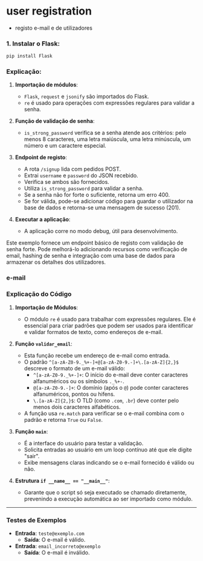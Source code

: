 # user registration
- registo e-mail e de utilizadores
### 1. Instalar o Flask:
```sh
pip install Flask
```
### Explicação:
1. **Importação de módulos**:
   - `Flask`, `request` e `jsonify` são importados do Flask.
   - `re` é usado para operações com expressões regulares para validar a senha.

2. **Função de validação de senha**:
   - `is_strong_password` verifica se a senha atende aos critérios: pelo menos 8 caracteres, uma letra maiúscula, uma letra minúscula, um número e um caractere especial.

3. **Endpoint de registo**:
   - A rota `/signup` lida com pedidos POST.
   - Extrai `username` e `password` do JSON recebido.
   - Verifica se ambos são fornecidos.
   - Utiliza `is_strong_password` para validar a senha.
   - Se a senha não for forte o suficiente, retorna um erro 400.
   - Se for válida, pode-se adicionar código para guardar o utilizador na base de dados e retorna-se uma mensagem de sucesso (201).

4. **Executar a aplicação**:
   - A aplicação corre no modo debug, útil para desenvolvimento.

Este exemplo fornece um endpoint básico de registo com validação de senha forte. Pode melhorá-lo adicionando recursos como verificação de email, hashing de senha e integração com uma base de dados para armazenar os detalhes dos utilizadores.
### e-mail
### Explicação do Código

1. **Importação de Módulos**:
   - O módulo `re` é usado para trabalhar com expressões regulares. Ele é essencial para criar padrões que podem ser usados para identificar e validar formatos de texto, como endereços de e-mail.

2. **Função `validar_email`**:
   - Esta função recebe um endereço de e-mail como entrada.
   - O padrão `^[a-zA-Z0-9._%+-]+@[a-zA-Z0-9.-]+\.[a-zA-Z]{2,}$` descreve o formato de um e-mail válido:
     - `^[a-zA-Z0-9._%+-]+`: O início do e-mail deve conter caracteres alfanuméricos ou os símbolos `._%+-`.
     - `@[a-zA-Z0-9.-]+`: O domínio (após o `@`) pode conter caracteres alfanuméricos, pontos ou hifens.
     - `\.[a-zA-Z]{2,}$`: O TLD (como `.com`, `.br`) deve conter pelo menos dois caracteres alfabéticos.
   - A função usa `re.match` para verificar se o e-mail combina com o padrão e retorna `True` ou `False`.

3. **Função `main`**:
   - É a interface do usuário para testar a validação.
   - Solicita entradas ao usuário em um loop contínuo até que ele digite "sair".
   - Exibe mensagens claras indicando se o e-mail fornecido é válido ou não.

4. **Estrutura `if __name__ == "__main__"`**:
   - Garante que o script só seja executado se chamado diretamente, prevenindo a execução automática ao ser importado como módulo.

---

### Testes de Exemplos

- **Entrada**: `teste@exemplo.com`
  - **Saída**: O e-mail é válido.
- **Entrada**: `email_incorreto@exemplo`
  - **Saída**: O e-mail é inválido.
